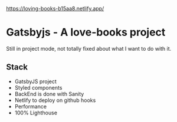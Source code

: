 https://loving-books-b15aa8.netlify.app/

# Gatsbyjs - A love-books project

Still in project mode, not totally fixed about what I want to do with it.

## Stack

- GatsbyJS project
- Styled components
- BackEnd is done with Sanity
- Netlify to deploy on github hooks
- Performance
- 100% Lighthouse
